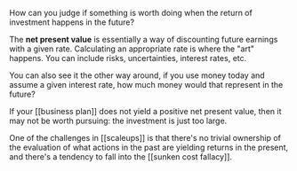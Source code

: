 How can you judge if something is worth doing when the return of investment happens in the future? 

The **net present value** is essentially a way of discounting future earnings with a given rate. Calculating an appropriate rate is where the "art" happens. You can include risks, uncertainties, interest rates, etc. 

You can also see it the other way around, if you use money today and assume a given interest rate, how much money would that represent in the future? 

If your [[business plan]] does not yield a positive net present value, then it may not be worth pursuing: the investment is just too large. 

One of the challenges in [[scaleups]] is that there's no trivial ownership of the evaluation of what actions in the past are yielding returns in the present, and there's a tendency to fall into the [[sunken cost fallacy]]. 